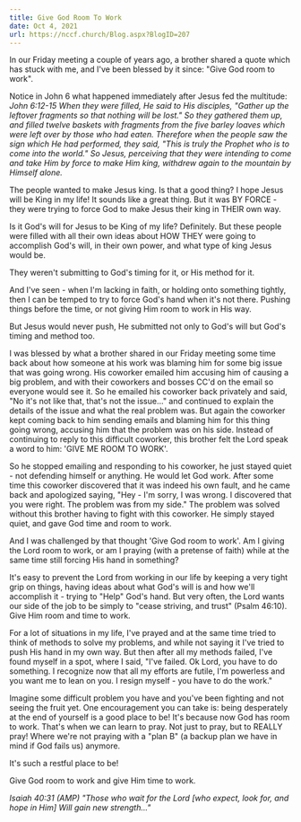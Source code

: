 ```yaml
---
title: Give God Room To Work
date: Oct 4, 2021
url: https://nccf.church/Blog.aspx?BlogID=207
---
```


In our Friday meeting a couple of years ago, a brother shared a quote which has stuck with me, and I've been blessed by it since: "Give God room to work".

Notice in John 6 what happened immediately after Jesus fed the multitude: *John 6:12-15 When they were filled, He said to His disciples, "Gather up the leftover fragments so that nothing will be lost." So they gathered them up, and filled twelve baskets with fragments from the five barley loaves which were left over by those who had eaten. Therefore when the people saw the sign which He had performed, they said, "This is truly the Prophet who is to come into the world." So Jesus, perceiving that they were intending to come and take Him by force to make Him king, withdrew again to the mountain by Himself alone.*

The people wanted to make Jesus king. Is that a good thing? I hope Jesus will be King in my life! It sounds like a great thing. But it was BY FORCE - they were trying to force God to make Jesus their king in THEIR own way.

Is it God's will for Jesus to be King of my life? Definitely. But these people were filled with all their own ideas about HOW THEY were going to accomplish God's will, in their own power, and what type of king Jesus would be.

They weren't submitting to God's timing for it, or His method for it.

And I've seen - when I'm lacking in faith, or holding onto something tightly, then I can be temped to try to force God's hand when it's not there. Pushing things before the time, or not giving Him room to work in His way.

But Jesus would never push, He submitted not only to God's will but God's timing and method too.

I was blessed by what a brother shared in our Friday meeting some time back about how someone at his work was blaming him for some big issue that was going wrong. His coworker emailed him accusing him of causing a big problem, and with their coworkers and bosses CC'd on the email so everyone would see it. So he emailed his coworker back privately and said, "No it's not like that, that's not the issue..." and continued to explain the details of the issue and what the real problem was. But again the coworker kept coming back to him sending emails and blaming him for this thing going wrong, accusing him that the problem was on his side. Instead of continuing to reply to this difficult coworker, this brother felt the Lord speak a word to him: 'GIVE ME ROOM TO WORK'.

So he stopped emailing and responding to his coworker, he just stayed quiet - not defending himself or anything. He would let God work. After some time this coworker discovered that it was indeed his own fault, and he came back and apologized saying, "Hey - I'm sorry, I was wrong. I discovered that you were right. The problem was from my side." The problem was solved without this brother having to fight with this coworker. He simply stayed quiet, and gave God time and room to work.

And I was challenged by that thought 'Give God room to work'. Am I giving the Lord room to work, or am I praying (with a pretense of faith) while at the same time still forcing His hand in something?

It's easy to prevent the Lord from working in our life by keeping a very tight grip on things, having ideas about what God's will is and how we'll accomplish it - trying to "Help" God's hand. But very often, the Lord wants our side of the job to be simply to "cease striving, and trust" (Psalm 46:10). Give Him room and time to work.

For a lot of situations in my life, I've prayed and at the same time tried to think of methods to solve my problems, and while not saying it I've tried to push His hand in my own way. But then after all my methods failed, I've found myself in a spot, where I said, "I've failed. Ok Lord, you have to do something. I recognize now that all my efforts are futile, I'm powerless and you want me to lean on you. I resign myself - you have to do the work."

Imagine some difficult problem you have and you've been fighting and not seeing the fruit yet. One encouragement you can take is: being desperately at the end of yourself is a good place to be! It's because now God has room to work. That's when we can learn to pray. Not just to pray, but to REALLY pray! Where we're not praying with a "plan B" (a backup plan we have in mind if God fails us) anymore.

It's such a restful place to be!

Give God room to work and give Him time to work.

*Isaiah 40:31 (AMP) "Those who wait for the Lord [who expect, look for, and hope in Him] Will gain new strength..."*
